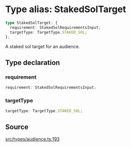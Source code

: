 # Type alias: StakedSolTarget

```ts
type StakedSolTarget: {
  requirement: StakedSolRequirementsInput;
  targetType: TargetType.STAKED_SOL;
};
```

A staked sol target for an audience.

## Type declaration

### requirement

```ts
requirement: StakedSolRequirementsInput;
```

### targetType

```ts
targetType: TargetType.STAKED_SOL;
```

## Source

[src/types/audience.ts:193](https://github.com/torque-labs/torque-ts-sdk/blob/35180ea2561c531d50df4b23b7bd32172a5fdc80/src/types/audience.ts#L193)
